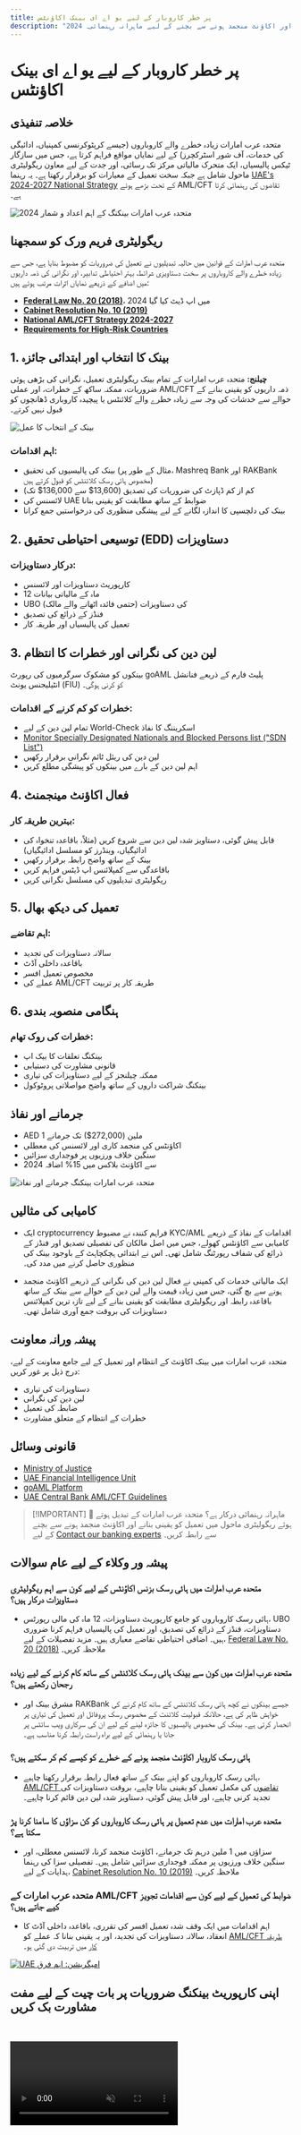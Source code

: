 ```yaml
---
title: پر خطر کاروبار کے لیے یو اے ای بینک اکاؤنٹس
description: "2024 میں پر خطر کاروباروں کے لیے یو اے ای بینک اکاؤنٹس کھولنے اور ان کی حفاظت کے بارے میں جانیں۔ تعمیل کی ضروریات، خطرات کی کمی، اور اکاؤنٹ منجمد ہونے سے بچنے کے لیے ماہرانہ رہنمائی۔"
---
```


# پر خطر کاروبار کے لیے یو اے ای بینک اکاؤنٹس

## خلاصہ تنفیذی

متحدہ عرب امارات زیادہ خطرے والے کاروباروں (جیسے کرپٹوکرنسی کمپنیاں، ادائیگی کی خدمات، آف شور اسٹرکچرز) کے لیے نمایاں مواقع فراہم کرتا ہے، جس میں سازگار ٹیکس پالیسیاں، ایک متحرک مالیاتی مرکز تک رسائی، اور جدت کے لیے معاون ریگولیٹری ماحول شامل ہے جبکہ سخت تعمیل کے معیارات کو برقرار رکھتا ہے۔ یہ رہنما [UAE's 2024-2027 National Strategy](https://www.mofa.gov.ae/en/mediahub/news/2024/9/5/5-9-2024-uae-uae) کے تحت بڑھے ہوئے AML/CFT تقاضوں کی رہنمائی کرتا ہے۔

![متحدہ عرب امارات بینکنگ کے اہم اعداد و شمار 2024](/content/uae-banking-stats.svg)

## ریگولیٹری فریم ورک کو سمجھنا

متحدہ عرب امارات کے قوانین میں حالیہ تبدیلیوں نے تعمیل کی ضروریات کو مضبوط بنایا ہے، جس سے زیادہ خطرے والے کاروباروں پر سخت دستاویزی شرائط، بہتر احتیاطی تدابیر، اور نگرانی کی ذمہ داریوں میں اضافے کے ذریعے نمایاں اثرات مرتب ہوئے ہیں:

- **[Federal Law No. 20 (2018)](https://rulebook.centralbank.ae/en/rulebook/decree-federal-law-no-20-2018-anti-money-laundering-and-combating-financing-terrorism-and)**، 2024 میں اپ ڈیٹ کیا گیا
- **[Cabinet Resolution No. 10 (2019)](https://uaelegislation.gov.ae/en/legislations/1015/download)**
- **[National AML/CFT Strategy 2024-2027](https://www.namlcftc.gov.ae/en/more/uae-strategy/)**
- **[Requirements for High-Risk Countries](https://rulebook.centralbank.ae/en/rulebook/643-requirements-high-risk-countries)**

## 1. بینک کا انتخاب اور ابتدائی جائزہ

**چیلنج:** متحدہ عرب امارات کے تمام بینک ریگولیٹری تعمیل، نگرانی کی بڑھی ہوئی ضروریات، ممکنہ ساکھ کے خطرات، اور عملی AML/CFT ذمہ داریوں کو یقینی بنانے کے حوالے سے خدشات کی وجہ سے زیادہ خطرے والے کلائنٹس یا پیچیدہ کاروباری ڈھانچوں کو قبول نہیں کرتے۔

![بینک کے انتخاب کا عمل](/content/bank-selection.svg)

### اہم اقدامات:

- بینک کی پالیسیوں کی تحقیق (مثال کے طور پر، Mashreq Bank اور RAKBank مخصوص ہائی رسک کلائنٹس کو قبول کرتے ہیں)
- کم از کم ڈپازٹ کی ضروریات کی تصدیق (13,600$ سے 136,000$ تک)
- لائسنس کی UAE ضوابط کے ساتھ مطابقت کو یقینی بنانا
- بینک کی دلچسپی کا اندازہ لگانے کے لیے پیشگی منظوری کی درخواستیں جمع کرانا

## 2. توسیعی احتیاطی تحقیق (EDD) دستاویزات

### درکار دستاویزات:

- کارپوریٹ دستاویزات اور لائسنس
- 12 ماہ کے مالیاتی بیانات
- UBO (حتمی فائدہ اٹھانے والے مالک) کی دستاویزات
- فنڈز کے ذرائع کی تصدیق
- تعمیل کی پالیسیاں اور طریقہ کار

## 3. لین دین کی نگرانی اور خطرات کا انتظام

بینکوں کو مشکوک سرگرمیوں کی رپورٹ goAML پلیٹ فارم کے ذریعے فنانشل انٹیلیجنس یونٹ (FIU) کو کرنی ہوگی۔

### خطرات کو کم کرنے کے اقدامات:

- تمام لین دین کے لیے World-Check اسکریننگ کا نفاذ
- [Monitor Specially Designated Nationals and Blocked Persons list ("SDN List")](https://sanctionssearch.ofac.treas.gov/)
- لین دین کی ریئل ٹائم نگرانی برقرار رکھیں
- اہم لین دین کے بارے میں بینکوں کو پیشگی مطلع کریں

## 4. فعال اکاؤنٹ مینجمنٹ

### بہترین طریقہ کار:

- قابل پیش گوئی، دستاویز شدہ لین دین سے شروع کریں (مثلاً، باقاعدہ تنخواہ کی ادائیگیاں، وینڈرز کو مسلسل ادائیگیاں)
- بینک کے ساتھ واضح رابطہ برقرار رکھیں
- باقاعدگی سے کمپلائنس اپ ڈیٹس فراہم کریں
- ریگولیٹری تبدیلیوں کی مسلسل نگرانی کریں

## 5. تعمیل کی دیکھ بھال

### اہم تقاضے:

- سالانہ دستاویزات کی تجدید
- باقاعدہ داخلی آڈٹ
- مخصوص تعمیل افسر
- عملے کی AML/CFT طریقہ کار پر تربیت

## 6. ہنگامی منصوبہ بندی

### خطرات کی روک تھام:

- بینکنگ تعلقات کا بیک اپ
- قانونی مشاورت کی دستیابی
- ممکنہ چیلنجز کے لیے دستاویزات کی تیاری
- بینکنگ شراکت داروں کے ساتھ واضح مواصلاتی پروٹوکول

## جرمانے اور نفاذ

- AED 1 ملین (272,000$) تک جرمانے
- اکاؤنٹس کی منجمد کاری اور لائسنس کی معطلی
- سنگین خلاف ورزیوں پر فوجداری سزائیں
- 2024 سے اکاؤنٹ بلاکس میں 15% اضافہ

![متحدہ عرب امارات بینکنگ جرمانے اور نفاذ](/content/penalties-enforcement.svg)

## کامیابی کی مثالیں

- ایک cryptocurrency فراہم کنندہ نے مضبوط KYC/AML اقدامات کے نفاذ کے ذریعے کامیابی سے اکاؤنٹس کھولے، جس میں اصل مالکان کی تفصیلی تصدیق اور فنڈز کے ذرائع کی شفاف رپورٹنگ شامل تھی۔ اس نے ابتدائی ہچکچاہٹ کے باوجود بینک کی منظوری حاصل کرنے میں مدد کی۔

- ایک مالیاتی خدمات کی کمپنی نے فعال لین دین کی نگرانی کے ذریعے اکاؤنٹ منجمد ہونے سے بچ گئی، جس میں زیادہ قیمت والے لین دین کے حوالے سے بینک کے ساتھ باقاعدہ رابطہ اور ریگولیٹری مطابقت کو یقینی بنانے کے لیے تازہ ترین کمپلائنس دستاویزات کی بروقت جمع آوری شامل تھی۔

## پیشہ ورانہ معاونت

متحدہ عرب امارات میں بینک اکاؤنٹ کے انتظام اور تعمیل کے لیے جامع معاونت کے لیے، درج ذیل پر غور کریں:

- دستاویزات کی تیاری
- لین دین کی نگرانی
- ضابطہ کی تعمیل
- خطرات کے انتظام کے متعلق مشاورت

## قانونی وسائل

- [Ministry of Justice](https://www.moj.gov.ae)
- [UAE Financial Intelligence Unit](https://www.uaefiu.gov.ae)
- [goAML Platform](https://goaml.ae)
- [UAE Central Bank AML/CFT Guidelines](https://www.centralbank.ae/en/our-operations/anti-money-laundering-aml/)

> [!IMPORTANT] 💜 ماہرانہ رہنمائی درکار ہے؟
> متحدہ عرب امارات کے تبدیل ہوتے ہوئے ریگولیٹری ماحول میں تعمیل کو یقینی بنانے اور اکاؤنٹ منجمد ہونے سے بچنے کے لیے [Contact our banking experts](../../resources/contacts) سے رابطہ کریں۔

## پیشہ ور وکلاء کے لیے عام سوالات

### متحدہ عرب امارات میں ہائی رسک بزنس اکاؤنٹس کے لیے کون سے اہم ریگولیٹری دستاویزات درکار ہیں؟

- ہائی رسک کاروباروں کو جامع کارپوریٹ دستاویزات، 12 ماہ کی مالی رپورٹس، UBO دستاویزات، فنڈز کے ذرائع کی تصدیق، اور تعمیل کی پالیسیاں فراہم کرنا ضروری ہیں۔ اضافی احتیاطی تقاضے معیاری ہیں۔ مزید تفصیلات کے لیے، [Federal Law No. 20 (2018)](https://rulebook.centralbank.ae/en/rulebook/decree-federal-law-no-20-2018-anti-money-laundering-and-combating-financing-terrorism-and) ملاحظہ کریں۔

### متحدہ عرب امارات میں کون سے بینک ہائی رسک کلائنٹس کے ساتھ کام کرنے کے لیے زیادہ رجحان رکھتے ہیں؟

- مشرق بینک اور RAKBank جیسے بینکوں نے کچھ ہائی رسک کلائنٹس کے ساتھ کام کرنے کی خواہش ظاہر کی ہے، حالانکہ قبولیت کلائنٹ کے مخصوص رسک پروفائل اور تعمیل کی تیاری پر انحصار کرتی ہے۔ بینک کی مخصوص پالیسیوں کا جائزہ لینے کے لیے ان کی سرکاری ویب سائٹس پر جانا یا رہنمائی کے لیے براہ راست رابطہ کرنا مناسب ہے۔

### ہائی رسک کاروبار اکاؤنٹ منجمد ہونے کے خطرے کو کیسے کم کر سکتے ہیں؟

- ہائی رسک کاروباروں کو اپنے بینک کے ساتھ فعال رابطہ برقرار رکھنا چاہیے، [AML/CFT تقاضوں](https://www.centralbank.ae/en/our-operations/anti-money-laundering-aml/) کی مکمل تعمیل کو یقینی بنانا چاہیے، بروقت دستاویزات کی تجدید کرنی چاہیے، اور قابل پیش گوئی، دستاویز شدہ لین دین قائم کرنا چاہیے۔

### متحدہ عرب امارات میں عدم تعمیل پر ہائی رسک کاروباروں کو کن سزاؤں کا سامنا کرنا پڑ سکتا ہے؟

- سزاؤں میں 1 ملین درہم تک جرمانے، اکاؤنٹ منجمد کرنا، لائسنس معطلی، اور سنگین خلاف ورزیوں پر ممکنہ فوجداری سزائیں شامل ہیں۔ تفصیلی سزا کی رہنما ہدایات کے لیے، [Cabinet Resolution No. 10 (2019)](https://uaelegislation.gov.ae/en/legislations/1015/download) ملاحظہ کریں۔

### متحدہ عرب امارات کے AML/CFT ضوابط کی تعمیل کے لیے کون سے اقدامات تجویز کیے جاتے ہیں؟

- اہم اقدامات میں ایک وقف شدہ تعمیل افسر کی تقرری، باقاعدہ داخلی آڈٹ کا انعقاد، سالانہ دستاویزات کی تجدید، اور یہ یقینی بنانا کہ عملے کو [AML/CFT طریقہ کار](https://rulebook.centralbank.ae/en/rulebook/cabinet-decision-58-2020-beneficial-owner-procedures) میں تربیت دی گئی ہو۔

[![UAE امیگریشن: اہم فرق](/content/uae-immigration.svg)](../company-registration/benefits-problems.md)

## اپنی کارپوریٹ بینکنگ ضروریات پر بات چیت کے لیے مفت مشاورت بک کریں

<video  autoplay muted playsinline style="margin-top: 2rem" >
  <source src="/img/iStock-2185912341.mp4" type="video/mp4">
</video>

<ContactFormModal formName="Banking [high-risk]" buttonText="مفت مشاورت حاصل کریں" :services="[
 '🏢 یو اے ای رہائشی کارپوریٹ اکاؤنٹ',
 '🌐 غیر یو اے ای رہائشی کارپوریٹ اکاؤنٹ (کم خطرہ)',
 '⚠️ غیر یو اے ای رہائشی کارپوریٹ اکاؤنٹ (زیادہ خطرہ)',
 '👤 ذاتی بینک اکاؤنٹ']"/>
